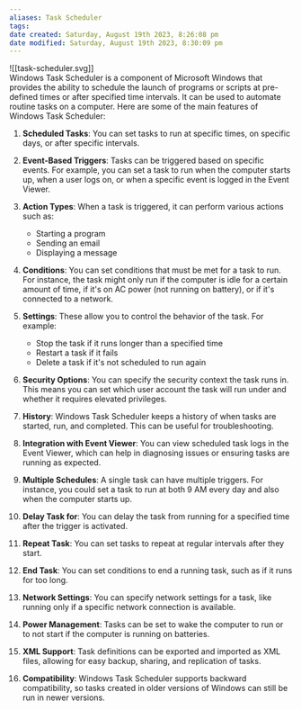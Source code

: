 ```yaml
---
aliases: Task Scheduler
tags: 
date created: Saturday, August 19th 2023, 8:26:08 pm
date modified: Saturday, August 19th 2023, 8:30:09 pm
---
```


![[task-scheduler.svg]]  
Windows Task Scheduler is a component of Microsoft Windows that provides the ability to schedule the launch of programs or scripts at pre-defined times or after specified time intervals. It can be used to automate routine tasks on a computer. Here are some of the main features of Windows Task Scheduler:

1. **Scheduled Tasks**: You can set tasks to run at specific times, on specific days, or after specific intervals.

2. **Event-Based Triggers**: Tasks can be triggered based on specific events. For example, you can set a task to run when the computer starts up, when a user logs on, or when a specific event is logged in the Event Viewer.

3. **Action Types**: When a task is triggered, it can perform various actions such as:
   - Starting a program
   - Sending an email
   - Displaying a message

4. **Conditions**: You can set conditions that must be met for a task to run. For instance, the task might only run if the computer is idle for a certain amount of time, if it's on AC power (not running on battery), or if it's connected to a network.

5. **Settings**: These allow you to control the behavior of the task. For example:
   - Stop the task if it runs longer than a specified time
   - Restart a task if it fails
   - Delete a task if it's not scheduled to run again

6. **Security Options**: You can specify the security context the task runs in. This means you can set which user account the task will run under and whether it requires elevated privileges.

7. **History**: Windows Task Scheduler keeps a history of when tasks are started, run, and completed. This can be useful for troubleshooting.

8. **Integration with Event Viewer**: You can view scheduled task logs in the Event Viewer, which can help in diagnosing issues or ensuring tasks are running as expected.

9. **Multiple Schedules**: A single task can have multiple triggers. For instance, you could set a task to run at both 9 AM every day and also when the computer starts up.

10. **Delay Task for**: You can delay the task from running for a specified time after the trigger is activated.

11. **Repeat Task**: You can set tasks to repeat at regular intervals after they start.

12. **End Task**: You can set conditions to end a running task, such as if it runs for too long.

13. **Network Settings**: You can specify network settings for a task, like running only if a specific network connection is available.

14. **Power Management**: Tasks can be set to wake the computer to run or to not start if the computer is running on batteries.

15. **XML Support**: Task definitions can be exported and imported as XML files, allowing for easy backup, sharing, and replication of tasks.

16. **Compatibility**: Windows Task Scheduler supports backward compatibility, so tasks created in older versions of Windows can still be run in newer versions.

